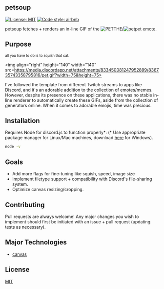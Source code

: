 ## petsoup
 [![License: MIT](https://img.shields.io/badge/License-MIT-yellow.svg)](https://opensource.org/licenses/MIT) [![Code style: airbnb](https://img.shields.io/badge/code%20style-airbnb-lightgrey)](https://airbnb.io/javascript/)
 
petsoup fetches + renders an in-line GIF of the ![PETTHE](https://knowyourmeme.com/memes/pet-the-x-petthe-emotes)/![petpet](https://benisland.neocities.org/petpet/) emote.

## Purpose
<sub>all you have to do is to squish that cat.</sub>

<img align="right" height="140" width="140" src=https://media.discordapp.net/attachments/833450081247952899/836735743358795816/pet.gif?width=75&height=75>

I've followed the template from different Twitch streams to apps like Discord, and it's an adorable addition to the collection of emotes/memes. However, despite its
presence on these applications, there was no stable in-line renderer to automatically create these GIFs, aside from the collection of generators online. When it comes to adorable emojis,
time was precious.

## Installation

Requires Node for discord.js to function properly*:
(* Use appropriate package manager for Linux/Mac machines, download [here](https://nodejs.org/en/download/) for Windows).

```bash
node -v
```

## Goals

- Add more flags for fine-tuning like squish, speed, image size
- Implement filetype support + compatibility with Discord's file-sharing system.
- Optimize canvas resizing/cropping.


## Contributing
Pull requests are always welcome! Any major changes you wish to implement should first be initiated with an issue + pull request (updating tests as necessary).

## Major Technologies
- [canvas](https://developer.mozilla.org/en-US/docs/Web/API/Canvas_API)

## License
[MIT](https://choosealicense.com/licenses/mit/)
